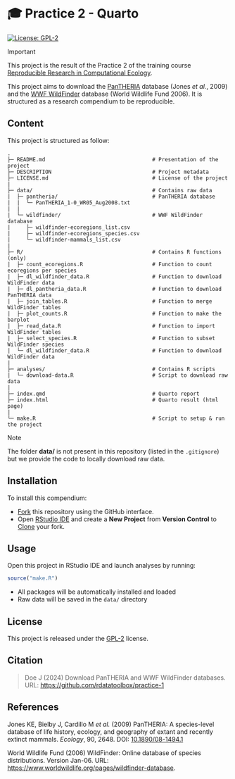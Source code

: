 # :mortar_board: Practice 2 - Quarto

[![License:
GPL-2](https://img.shields.io/badge/License-GPL%20v2-blue.svg)](https://choosealicense.com/licenses/gpl-2.0/)


> [!IMPORTANT]  
> This project is the result of the Practice 2 of the training course
> [Reproducible Research in Computational Ecology](https://rdatatoolbox.github.io).



This project aims to download the [PanTHERIA](https://doi.org/10.1890/08-1494.1) 
database (Jones _et al._, 2009) and the 
[WWF WildFinder](https://www.worldwildlife.org/pages/wildfinder-database) 
database (World Wildlife Fund 2006). It is structured as a research compendium 
to be reproducible.



## Content

This project is structured as follow:

```
.
├─ README.md                                  # Presentation of the project
├─ DESCRIPTION                                # Project metadata
├─ LICENSE.md                                 # License of the project
|
├─ data/                                      # Contains raw data
|  ├─ pantheria/                              # PanTHERIA database
|  |  └─ PanTHERIA_1-0_WR05_Aug2008.txt
|  |
|  └─ wildfinder/                             # WWF WildFinder database
|     ├─ wildfinder-ecoregions_list.csv
|     ├─ wildfinder-ecoregions_species.csv
|     └─ wildfinder-mammals_list.csv
|
├─ R/                                         # Contains R functions (only)
|  ├─ count_ecoregions.R                      # Function to count ecoregions per species
|  ├─ dl_wildfinder_data.R                    # Function to download WildFinder data
|  ├─ dl_pantheria_data.R                     # Function to download PanTHERIA data
|  ├─ join_tables.R                           # Function to merge WildFinder tables
|  ├─ plot_counts.R                           # Function to make the barplot
|  ├─ read_data.R                             # Function to import WildFinder tables
|  ├─ select_species.R                        # Function to subset WildFinder species
|  └─ dl_wildfinder_data.R                    # Function to download WildFinder data
|
├─ analyses/                                  # Contains R scripts
|  └─ download-data.R                         # Script to download raw data
|
├─ index.qmd                                  # Quarto report
├─ index.html                                 # Quarto result (html page)
|
└─ make.R                                     # Script to setup & run the project
```


> [!NOTE]  
> The folder **data/** is not present in this repository (listed in the `.gitignore`) 
> but we provide the code to locally download raw data.



## Installation

To install this compendium:

- [Fork](https://docs.github.com/en/get-started/quickstart/contributing-to-projects)
  this repository using the GitHub interface.
- Open [RStudio IDE](https://posit.co/products/open-source/rstudio/) and create a 
  **New Project** from **Version Control** to [Clone](https://docs.github.com/en/repositories/creating-and-managing-repositories/cloning-a-repository)
  your fork.



## Usage

Open this project in RStudio IDE and launch analyses by running:

```r
source("make.R")
```

- All packages will be automatically installed and loaded
- Raw data will be saved in the `data/` directory



## License

This project is released under the 
[GPL-2](https://choosealicense.com/licenses/gpl-2.0/) license.



## Citation

> Doe J (2024) Download PanTHERIA and WWF WildFinder databases. URL: <https://github.com/rdatatoolbox/practice-1>



## References

Jones KE, Bielby J, Cardillo M _et al._ (2009) PanTHERIA: A 
species-level database of life history, ecology, and geography of extant and 
recently extinct mammals. _Ecology_, 90, 2648. 
DOI: [10.1890/08-1494.1](https://doi.org/10.1890/08-1494.1)

World Wildlife Fund (2006) WildFinder: Online database of species distributions. 
Version Jan-06. URL: <https://www.worldwildlife.org/pages/wildfinder-database>.
